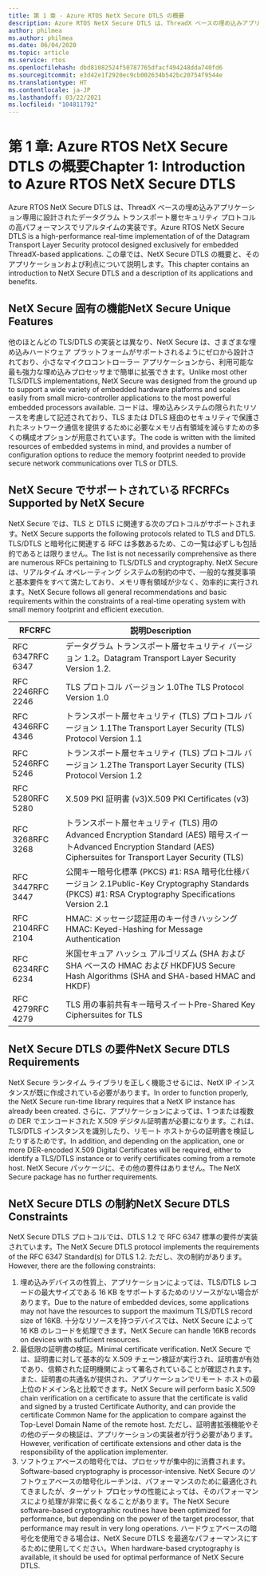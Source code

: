 ```yaml
---
title: 第 1 章 - Azure RTOS NetX Secure DTLS の概要
description: Azure RTOS NetX Secure DTLS は、ThreadX ベースの埋め込みアプリケーション向けに設計されたデータグラム トランスポート層セキュリティ プロトコルのリアルタイムの実装です。
author: philmea
ms.author: philmea
ms.date: 06/04/2020
ms.topic: article
ms.service: rtos
ms.openlocfilehash: dbd81082524f50787765dfacf494248dda740fd6
ms.sourcegitcommit: e3d42e1f2920ec9cb002634b542bc20754f9544e
ms.translationtype: HT
ms.contentlocale: ja-JP
ms.lasthandoff: 03/22/2021
ms.locfileid: "104811792"
---
```

# <a name="chapter-1-introduction-to-azure-rtos-netx-secure-dtls"></a><span data-ttu-id="f1b46-103">第 1 章: Azure RTOS NetX Secure DTLS の概要</span><span class="sxs-lookup"><span data-stu-id="f1b46-103">Chapter 1: Introduction to Azure RTOS NetX Secure DTLS</span></span>

<span data-ttu-id="f1b46-104">Azure RTOS NetX Secure DTLS は、ThreadX ベースの埋め込みアプリケーション専用に設計されたデータグラム トランスポート層セキュリティ プロトコルの高パフォーマンスでリアルタイムの実装です。</span><span class="sxs-lookup"><span data-stu-id="f1b46-104">Azure RTOS NetX Secure DTLS is a high-performance real-time implementation of of the Datagram Transport Layer Security protocol designed exclusively for embedded ThreadX-based applications.</span></span> <span data-ttu-id="f1b46-105">この章では、NetX Secure DTLS の概要と、そのアプリケーションおよび利点について説明します。</span><span class="sxs-lookup"><span data-stu-id="f1b46-105">This chapter contains an introduction to NetX Secure DTLS and a description of its applications and benefits.</span></span>

## <a name="netx-secure-unique-features"></a><span data-ttu-id="f1b46-106">NetX Secure 固有の機能</span><span class="sxs-lookup"><span data-stu-id="f1b46-106">NetX Secure Unique Features</span></span>

<span data-ttu-id="f1b46-107">他のほとんどの TLS/DTLS の実装とは異なり、NetX Secure は、さまざまな埋め込みハードウェア プラットフォームがサポートされるようにゼロから設計されており、小さなマイクロコントローラー アプリケーションから、利用可能な最も強力な埋め込みプロセッサまで簡単に拡張できます。</span><span class="sxs-lookup"><span data-stu-id="f1b46-107">Unlike most other TLS/DTLS implementations, NetX Secure was designed from the ground up to support a wide variety of embedded hardware platforms and scales easily from small micro-controller applications to the most powerful embedded processors available.</span></span> <span data-ttu-id="f1b46-108">コードは、埋め込みシステムの限られたリソースを考慮して記述されており、TLS または DTLS 経由のセキュリティで保護されたネットワーク通信を提供するために必要なメモリ占有領域を減らすための多くの構成オプションが用意されています。</span><span class="sxs-lookup"><span data-stu-id="f1b46-108">The code is written with the limited resources of embedded systems in mind, and provides a number of configuration options to reduce the memory footprint needed to provide secure network communications over TLS or DTLS.</span></span>

## <a name="rfcs-supported-by-netx-secure"></a><span data-ttu-id="f1b46-109">NetX Secure でサポートされている RFC</span><span class="sxs-lookup"><span data-stu-id="f1b46-109">RFCs Supported by NetX Secure</span></span>

<span data-ttu-id="f1b46-110">NetX Secure では、TLS と DTLS に関連する次のプロトコルがサポートされます。</span><span class="sxs-lookup"><span data-stu-id="f1b46-110">NetX Secure supports the following protocols related to TLS and DTLS.</span></span> <span data-ttu-id="f1b46-111">TLS/DTLS と暗号化に関連する RFC は多数あるため、この一覧は必ずしも包括的であるとは限りません。</span><span class="sxs-lookup"><span data-stu-id="f1b46-111">The list is not necessarily comprehensive as there are numerous RFCs pertaining to TLS/DTLS and cryptography.</span></span> <span data-ttu-id="f1b46-112">NetX Secure は、リアルタイム オペレーティング システムの制約の中で、一般的な推奨事項と基本要件をすべて満たしており、メモリ専有領域が少なく、効率的に実行されます。</span><span class="sxs-lookup"><span data-stu-id="f1b46-112">NetX Secure follows all general recommendations and basic requirements within the constraints of a real-time operating system with small memory footprint and efficient execution.</span></span>


| <span data-ttu-id="f1b46-113">RFC</span><span class="sxs-lookup"><span data-stu-id="f1b46-113">RFC</span></span> | <span data-ttu-id="f1b46-114">説明</span><span class="sxs-lookup"><span data-stu-id="f1b46-114">Description</span></span> |
| --- | ----------- |
| <span data-ttu-id="f1b46-115">RFC 6347</span><span class="sxs-lookup"><span data-stu-id="f1b46-115">RFC 6347</span></span> | <span data-ttu-id="f1b46-116">データグラム トランスポート層セキュリティ バージョン 1.2。</span><span class="sxs-lookup"><span data-stu-id="f1b46-116">Datagram Transport Layer Security Version 1.2.</span></span> |
| <span data-ttu-id="f1b46-117">RFC 2246</span><span class="sxs-lookup"><span data-stu-id="f1b46-117">RFC 2246</span></span> | <span data-ttu-id="f1b46-118">TLS プロトコル バージョン 1.0</span><span class="sxs-lookup"><span data-stu-id="f1b46-118">The TLS Protocol Version 1.0</span></span>|
| <span data-ttu-id="f1b46-119">RFC 4346</span><span class="sxs-lookup"><span data-stu-id="f1b46-119">RFC 4346</span></span> | <span data-ttu-id="f1b46-120">トランスポート層セキュリティ (TLS) プロトコル バージョン 1.1</span><span class="sxs-lookup"><span data-stu-id="f1b46-120">The Transport Layer Security (TLS) Protocol Version 1.1</span></span> |
| <span data-ttu-id="f1b46-121">RFC 5246</span><span class="sxs-lookup"><span data-stu-id="f1b46-121">RFC 5246</span></span> | <span data-ttu-id="f1b46-122">トランスポート層セキュリティ (TLS) プロトコル バージョン 1.2</span><span class="sxs-lookup"><span data-stu-id="f1b46-122">The Transport Layer Security (TLS) Protocol Version 1.2</span></span> |
| <span data-ttu-id="f1b46-123">RFC 5280</span><span class="sxs-lookup"><span data-stu-id="f1b46-123">RFC 5280</span></span> | <span data-ttu-id="f1b46-124">X.509 PKI 証明書 (v3)</span><span class="sxs-lookup"><span data-stu-id="f1b46-124">X.509 PKI Certificates (v3)</span></span> |
| <span data-ttu-id="f1b46-125">RFC 3268</span><span class="sxs-lookup"><span data-stu-id="f1b46-125">RFC 3268</span></span> | <span data-ttu-id="f1b46-126">トランスポート層セキュリティ (TLS) 用の Advanced Encryption Standard (AES) 暗号スイート</span><span class="sxs-lookup"><span data-stu-id="f1b46-126">Advanced Encryption Standard (AES) Ciphersuites for Transport Layer Security (TLS)</span></span> |
| <span data-ttu-id="f1b46-127">RFC 3447</span><span class="sxs-lookup"><span data-stu-id="f1b46-127">RFC 3447</span></span> | <span data-ttu-id="f1b46-128">公開キー暗号化標準 (PKCS) #1: RSA 暗号化仕様バージョン 2.1</span><span class="sxs-lookup"><span data-stu-id="f1b46-128">Public-Key Cryptography Standards (PKCS) #1: RSA Cryptography Specifications Version 2.1</span></span> |
| <span data-ttu-id="f1b46-129">RFC 2104</span><span class="sxs-lookup"><span data-stu-id="f1b46-129">RFC 2104</span></span> | <span data-ttu-id="f1b46-130">HMAC: メッセージ認証用のキー付きハッシング</span><span class="sxs-lookup"><span data-stu-id="f1b46-130">HMAC: Keyed-Hashing for Message Authentication</span></span> |
| <span data-ttu-id="f1b46-131">RFC 6234</span><span class="sxs-lookup"><span data-stu-id="f1b46-131">RFC 6234</span></span> | <span data-ttu-id="f1b46-132">米国セキュア ハッシュ アルゴリズム (SHA および SHA ベースの HMAC および HKDF)</span><span class="sxs-lookup"><span data-stu-id="f1b46-132">US Secure Hash Algorithms (SHA and SHA-based HMAC and HKDF)</span></span> |
| <span data-ttu-id="f1b46-133">RFC 4279</span><span class="sxs-lookup"><span data-stu-id="f1b46-133">RFC 4279</span></span> | <span data-ttu-id="f1b46-134">TLS 用の事前共有キー暗号スイート</span><span class="sxs-lookup"><span data-stu-id="f1b46-134">Pre-Shared Key Ciphersuites for TLS</span></span> |

## <a name="netx-secure-dtls-requirements"></a><span data-ttu-id="f1b46-135">NetX Secure DTLS の要件</span><span class="sxs-lookup"><span data-stu-id="f1b46-135">NetX Secure DTLS Requirements</span></span>

<span data-ttu-id="f1b46-136">NetX Secure ランタイム ライブラリを正しく機能させるには、NetX IP インスタンスが既に作成されている必要があります。</span><span class="sxs-lookup"><span data-stu-id="f1b46-136">In order to function properly, the NetX Secure run-time library requires that a NetX IP instance has already been created.</span></span> <span data-ttu-id="f1b46-137">さらに、アプリケーションによっては、1 つまたは複数の DER でエンコードされた X.509 デジタル証明書が必要になります。これは、TLS/DTLS インスタンスを識別したり、リモート ホストからの証明書を検証したりするためです。</span><span class="sxs-lookup"><span data-stu-id="f1b46-137">In addition, and depending on the application, one or more DER-encoded X.509 Digital Certificates will be required, either to identify a TLS/DTLS instance or to verify certificates coming from a remote host.</span></span> <span data-ttu-id="f1b46-138">NetX Secure パッケージに、その他の要件はありません。</span><span class="sxs-lookup"><span data-stu-id="f1b46-138">The NetX Secure package has no further requirements.</span></span>

## <a name="netx-secure-dtls-constraints"></a><span data-ttu-id="f1b46-139">NetX Secure DTLS の制約</span><span class="sxs-lookup"><span data-stu-id="f1b46-139">NetX Secure DTLS Constraints</span></span>

<span data-ttu-id="f1b46-140">NetX Secure DTLS プロトコルでは、DTLS 1.2 で RFC 6347 標準の要件が実装されています。</span><span class="sxs-lookup"><span data-stu-id="f1b46-140">The NetX Secure DTLS protocol implements the requirements of the RFC 6347 Standard(s) for DTLS 1.2.</span></span> <span data-ttu-id="f1b46-141">ただし、次の制約があります。</span><span class="sxs-lookup"><span data-stu-id="f1b46-141">However, there are the following constraints:</span></span>

1. <span data-ttu-id="f1b46-142">埋め込みデバイスの性質上、アプリケーションによっては、TLS/DTLS レコードの最大サイズである 16 KB をサポートするためのリソースがない場合があります。</span><span class="sxs-lookup"><span data-stu-id="f1b46-142">Due to the nature of embedded devices, some applications may not have the resources to support the maximum TLS/DTLS record size of 16KB.</span></span> <span data-ttu-id="f1b46-143">十分なリソースを持つデバイスでは、NetX Secure によって 16 KB のレコードを処理できます。</span><span class="sxs-lookup"><span data-stu-id="f1b46-143">NetX Secure can handle 16KB records on devices with sufficient resources.</span></span>
2. <span data-ttu-id="f1b46-144">最低限の証明書の検証。</span><span class="sxs-lookup"><span data-stu-id="f1b46-144">Minimal certificate verification.</span></span> <span data-ttu-id="f1b46-145">NetX Secure では、証明書に対して基本的な X.509 チェーン検証が実行され、証明書が有効であり、信頼された証明機関によって署名されていることが確認されます。また、証明書の共通名が提供され、アプリケーションでリモート ホストの最上位のドメイン名と比較できます。</span><span class="sxs-lookup"><span data-stu-id="f1b46-145">NetX Secure will perform basic X.509 chain verification on a certificate to assure that the     certificate is valid and signed by a trusted Certificate Authority, and can provide the certificate Common Name for the application to compare against the Top-Level Domain Name of the remote host.</span></span> <span data-ttu-id="f1b46-146">ただし、証明書拡張機能やその他のデータの検証は、アプリケーションの実装者が行う必要があります。</span><span class="sxs-lookup"><span data-stu-id="f1b46-146">However, verification of certificate extensions and other data is the responsibility of the application implementer.</span></span>
3. <span data-ttu-id="f1b46-147">ソフトウェアベースの暗号化では、プロセッサが集中的に消費されます。</span><span class="sxs-lookup"><span data-stu-id="f1b46-147">Software-based cryptography is processor-intensive.</span></span> <span data-ttu-id="f1b46-148">NetX Secure のソフトウェアベースの暗号化ルーチンは、パフォーマンスのために最適化されてきましたが、ターゲット プロセッサの性能によっては、そのパフォーマンスにより処理が非常に長くなることがあります。</span><span class="sxs-lookup"><span data-stu-id="f1b46-148">The NetX Secure software-based cryptographic routines have been optimized for performance, but depending on the power of the target processor, that performance may result in very long operations.</span></span> <span data-ttu-id="f1b46-149">ハードウェアベースの暗号化を使用できる場合は、NetX Secure DTLS を最適なパフォーマンスにするために使用してください。</span><span class="sxs-lookup"><span data-stu-id="f1b46-149">When hardware-based cryptography is available, it should be used for optimal performance of NetX Secure DTLS.</span></span>

